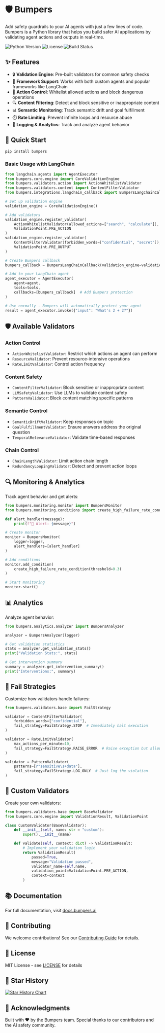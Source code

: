 # 🛡️ Bumpers

Add safety guardrails to your AI agents with just a few lines of code. Bumpers is a Python library that helps you build safer AI applications by validating agent actions and outputs in real-time.

![Python Version](https://img.shields.io/badge/python-3.8%2B-blue)
![License](https://img.shields.io/badge/license-MIT-green)
![Build Status](https://img.shields.io/badge/build-passing-brightgreen)

## ✨ Features

- 🔒 **Validation Engine**: Pre-built validators for common safety checks
- 🤖 **Framework Support**: Works with both custom agents and popular frameworks like LangChain
- 🚫 **Action Control**: Whitelist allowed actions and block dangerous operations
- 🔍 **Content Filtering**: Detect and block sensitive or inappropriate content
- 📊 **Semantic Monitoring**: Track semantic drift and goal fulfillment
- ⏱️ **Rate Limiting**: Prevent infinite loops and resource abuse
- 📝 **Logging & Analytics**: Track and analyze agent behavior

## 🚀 Quick Start

```bash
pip install bumpers
```

### Basic Usage with LangChain

```python
from langchain.agents import AgentExecutor
from bumpers.core.engine import CoreValidationEngine
from bumpers.validators.action import ActionWhitelistValidator
from bumpers.validators.content import ContentFilterValidator
from bumpers.integrations.langchain_callback import BumpersLangChainCallback

# Set up validation engine
validation_engine = CoreValidationEngine()

# Add validators
validation_engine.register_validator(
    ActionWhitelistValidator(allowed_actions=["search", "calculate"]),
    ValidationPoint.PRE_ACTION
)
validation_engine.register_validator(
    ContentFilterValidator(forbidden_words=["confidential", "secret"]),
    ValidationPoint.PRE_OUTPUT
)

# Create Bumpers callback
bumpers_callback = BumpersLangChainCallback(validation_engine=validation_engine)

# Add to your LangChain agent
agent_executor = AgentExecutor(
    agent=agent,
    tools=tools,
    callbacks=[bumpers_callback]  # Add Bumpers protection
)

# Use normally - Bumpers will automatically protect your agent
result = agent_executor.invoke({"input": "What's 2 + 2?"})
```

## 🛡️ Available Validators

### Action Control
- `ActionWhitelistValidator`: Restrict which actions an agent can perform
- `ResourceValidator`: Prevent resource-intensive operations
- `RateLimitValidator`: Control action frequency

### Content Safety
- `ContentFilterValidator`: Block sensitive or inappropriate content
- `LLMSafetyValidator`: Use LLMs to validate content safety
- `PatternValidator`: Block content matching specific patterns

### Semantic Control
- `SemanticDriftValidator`: Keep responses on topic
- `GoalFulfillmentValidator`: Ensure answers address the original question
- `TemporalRelevanceValidator`: Validate time-based responses

### Chain Control
- `ChainLengthValidator`: Limit action chain length
- `RedundancyLoopingValidator`: Detect and prevent action loops

## 🔍 Monitoring & Analytics

Track agent behavior and get alerts:

```python
from bumpers.monitoring.monitor import BumpersMonitor
from bumpers.monitoring.conditions import create_high_failure_rate_condition

def alert_handler(message):
    print(f"🚨 Alert: {message}")

# Create monitor
monitor = BumpersMonitor(
    logger=logger,
    alert_handlers=[alert_handler]
)

# Add conditions
monitor.add_condition(
    create_high_failure_rate_condition(threshold=0.3)
)

# Start monitoring
monitor.start()
```

## 📊 Analytics

Analyze agent behavior:

```python
from bumpers.analytics.analyzer import BumpersAnalyzer

analyzer = BumpersAnalyzer(logger)

# Get validation statistics
stats = analyzer.get_validation_stats()
print("Validation Stats:", stats)

# Get intervention summary
summary = analyzer.get_intervention_summary()
print("Interventions:", summary)
```

## 🎯 Fail Strategies

Customize how validators handle failures:

```python
from bumpers.validators.base import FailStrategy

validator = ContentFilterValidator(
    forbidden_words=["confidential"],
    fail_strategy=FailStrategy.STOP  # Immediately halt execution
)

validator = RateLimitValidator(
    max_actions_per_minute=10,
    fail_strategy=FailStrategy.RAISE_ERROR  # Raise exception but allow catching
)

validator = PatternValidator(
    patterns=[r"sensitive\s+data"],
    fail_strategy=FailStrategy.LOG_ONLY  # Just log the violation
)
```

## 🔧 Custom Validators

Create your own validators:

```python
from bumpers.validators.base import BaseValidator
from bumpers.core.engine import ValidationResult, ValidationPoint

class CustomValidator(BaseValidator):
    def __init__(self, name: str = "custom"):
        super().__init__(name)

    def validate(self, context: dict) -> ValidationResult:
        # Implement your validation logic
        return ValidationResult(
            passed=True,
            message="Validation passed",
            validator_name=self.name,
            validation_point=ValidationPoint.PRE_ACTION,
            context=context
        )
```

## 📚 Documentation

For full documentation, visit [docs.bumpers.ai](https://docs.bumpers.ai)

## 🤝 Contributing

We welcome contributions! See our [Contributing Guide](CONTRIBUTING.md) for details.

## 📝 License

MIT License - see [LICENSE](LICENSE) for details

## 🌟 Star History

[![Star History Chart](https://api.star-history.com/svg?repos=yourusername/bumpers&type=Date)](https://star-history.com/#yourusername/bumpers&Date)

## 🙏 Acknowledgments

Built with ❤️ by the Bumpers team. Special thanks to our contributors and the AI safety community.